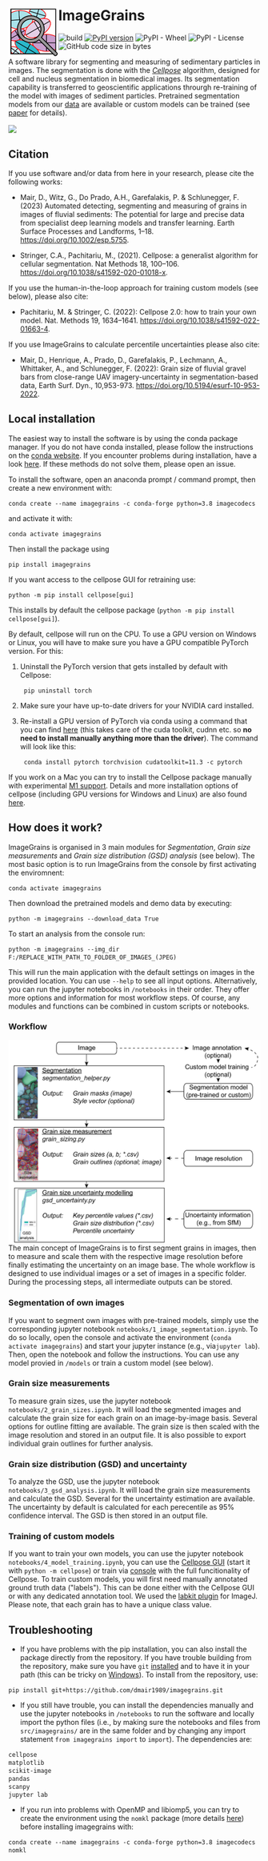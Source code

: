 # ImageGrains  <img src="https://github.com/dmair1989/ImageGrains/blob/main/illustrations/logo_2.png?raw=true" width="100" title="logo" alt="logo" align="left">
![build](https://github.com/dmair1989/imagegrains/actions/workflows/ci.yml/badge.svg)
[![PyPI version](https://badge.fury.io/py/imagegrains.svg)](https://badge.fury.io/py/imagegrains)
![PyPI - Wheel](https://img.shields.io/pypi/wheel/imagegrains)
![PyPI - License](https://img.shields.io/pypi/l/imagegrains?color=green)
![GitHub code size in bytes](https://img.shields.io/github/languages/code-size/dmair1989/imagegrains)


A software library for segmenting and measuring of sedimentary particles in images. The segmentation is done with the [*Cellpose*](https://github.com/mouseland/cellpose) algorithm, designed for cell and nucleus segmentation in biomedical images. Its segmentation capability is transferred to geoscientific applications throurgh re-training of the model with images of sediment particles. Pretrained segmentation models from our [data](https://doi.org/10.5281/zenodo.8005771) are available or custom models can be trained (see [paper](https://doi.org/10.1002/esp.5755) for details).

<img src="https://github.com/dmair1989/ImageGrains/blob/main/illustrations/example.png?raw=true" align="center">

## Citation  

If you use software and/or data from here in your research, please cite the following works:  

- Mair, D., Witz, G., Do Prado, A.H., Garefalakis, P. & Schlunegger, F. (2023) Automated detecting, segmenting and measuring of grains in images of fluvial sediments: The potential for large and precise data from specialist deep learning models and transfer learning. Earth Surface Processes and Landforms, 1–18. <https://doi.org/10.1002/esp.5755>.

- Stringer, C.A., Pachitariu, M., (2021). Cellpose: a generalist algorithm for cellular segmentation. Nat Methods 18, 100–106. <https://doi.org/10.1038/s41592-020-01018-x>.

If you use the human-in-the-loop approach for training custom models (see below), please also cite:  

- Pachitariu, M. & Stringer, C. (2022): Cellpose 2.0: how to train your own model. Nat. Methods 19, 1634–1641. <https://doi.org/10.1038/s41592-022-01663-4>.

If you use ImageGrains to calculate percentile uncertainties please also cite:

- Mair, D., Henrique, A., Prado, D., Garefalakis, P., Lechmann, A., Whittaker, A., and Schlunegger, F. (2022): Grain size of fluvial gravel bars from close-range UAV imagery-uncertainty in segmentation-based data, Earth Surf. Dyn., 10,953-973. <https://doi.org/10.5194/esurf-10-953-2022>.

## Local installation  

The easiest way to install the software is by using the conda package manager. If you do not have conda installed, please follow the instructions on the [conda website](https://docs.conda.io/en/latest/miniconda.html). If you encounter problems during installation, have a look [here](https://github.com/dmair1989/imagegrains/blob/main/Readme.md#troubleshooting). If these methods do not solve them, please open an issue.  

To install the software, open an anaconda prompt / command prompt, then create a new environment with:

```text
conda create --name imagegrains -c conda-forge python=3.8 imagecodecs 
```

and activate it with:

```text
conda activate imagegrains
```

Then install the package using

```text
pip install imagegrains
```

If you want access to the cellpose GUI for retraining use:

```text
python -m pip install cellpose[gui]
```

This installs by default the cellpose package (```python -m pip install cellpose[gui]```).  
  
By default, cellpose will run on the CPU. To use a GPU version on Windows or Linux, you will have to make sure you have a GPU compatible PyTorch version. For this:

1. Uninstall the PyTorch version that gets installed by default with Cellpose:

        pip uninstall torch

2. Make sure your have up-to-date drivers for your NVIDIA card installed.

3. Re-install a GPU version of PyTorch via conda using a command that you can find [here](https://pytorch.org/get-started/locally/) (this takes care of the cuda toolkit, cudnn etc. so **no need to install manually anything more than the driver**). The command will look like this:

        conda install pytorch torchvision cudatoolkit=11.3 -c pytorch

If you work on a Mac you can try to install the Cellpose package manually with experimental [M1 support](https://cellpose.readthedocs.io/en/latest/installation.html#m1-mac-installation).
Details and more installation options of cellpose (including GPU versions for Windows and Linux) are also found [here](https://github.com/mouseland/cellpose#installation).

## How does it work?

ImageGrains is organised in 3 main modules for *Segmentation*, *Grain size measurements* and *Grain size distribution (GSD) analysis* (see below). The most basic option is to run ImageGrains from the console by first activating the enviromnent:
```text
conda activate imagegrains
```
Then download the pretrained models and demo data by executing:

```text
python -m imagegrains --download_data True
```

To start an analysis from the console run:

```text
python -m imagegrains --img_dir F:/REPLACE_WITH_PATH_TO_FOLDER_OF_IMAGES_(JPEG)
```
This will run the main application with the default settings on images in the provided location. You can use ```--help``` to see all input options. Alternatively, you can run the jupyter notebooks in ```/notebooks``` in their order. They offer more options and information for most workflow steps. Of course, any modules and functions can be combined in custom scripts or notebooks.

### Workflow  

<img src="https://github.com/dmair1989/ImageGrains/blob/main/illustrations/workflow.png?raw=true" width="550" title="wf" alt="wf" align="center">  
The main concept of ImageGrains is to first segment grains in images, then to measure and scale them with the respective image resolution before finally estimating the uncertainty on an image base. The whole workflow is designed to use individual images or a set of images in a specific folder. During the processing steps, all intermediate outputs can be stored.

### Segmentation of own images

If you want to segment own images with pre-trained models, simply use the corresponding jupyter notebook ```notebooks/1_image_segmentation.ipynb```. To do so locally, open the console and activate the environment (```conda activate imagegrains```) and start your jupyter instance (e.g., via```jupyter lab```). Then, open the notebook and follow the instructions. You can use any model provied in ```/models``` or train a custom model (see below).

### Grain size measurements

To measure grain sizes, use the jupyter notebook ```notebooks/2_grain_sizes.ipynb```. It will load the segmented images and calculate the grain size for each grain on an image-by-image basis. Several options for outline fitting are available. The grain size is then scaled with the image resolution and stored in an output file. It is also possible to export individual grain outlines for further analysis.

### Grain size distribution (GSD) and uncertainty

To analyze the GSD, use the jupyter notebook ```notebooks/3_gsd_analysis.ipynb```. It will load the grain size measurements and calculate the GSD. Several for the uncertainty estimation are available. The uncertainty by default is calculated for each perecentile as 95% confidence interval. The GSD is then stored in an output file.

### Training of custom models

If you want to train your own models, you can use the jupyter notebook ```notebooks/4_model_training.ipynb```, you can use the [Cellpose GUI](https://www.cellpose.org/) (start it with ```python -m cellpose```) or train via [console](https://cellpose.readthedocs.io/en/latest/train.html) with the full funcitionality of Cellpose. To train custom models, you will first need manually annotated ground truth data ("labels"). This can be done either with the Cellpose GUI or with any dedicated annotation tool. We used the [labkit plugin](https://imagej.net/Labkit) for ImageJ. Please note, that each grain has to have a unique class value.


## Troubleshooting  
  
- If you have problems with the pip installation, you can also install the package directly from the repository. If you have trouble building from the repository, make sure you have ```git``` [installed](https://github.com/git-guides/install-git) and to have it in your path (this can be tricky on [Windows](https://stackoverflow.com/questions/26620312/installing-git-in-path-with-github-client-for-windows)). To install from the repository, use:

```text
pip install git+https://github.com/dmair1989/imagegrains.git
```  
   

- If you still have trouble, you can install the dependencies manually and use the jupyter notebooks in ```/notebooks``` to run the software and locally import the python files (i.e., by making sure the notebooks and files from ```src/imagegrains/``` are in the same folder and by changing any import statement ```from imagegrains import``` to ```import```). The dependencies are:

```text
cellpose
matplotlib
scikit-image
pandas
scanpy
jupyter lab
```

- If you run into problems with  OpenMP and libiomp5, you can try to create the environment using the ```nomkl``` package (more details [here](https://stackoverflow.com/questions/53014306/error-15-initializing-libiomp5-dylib-but-found-libiomp5-dylib-already-initial)) before installing imagegrains with:

```text
conda create --name imagegrains -c conda-forge python=3.8 imagecodecs nomkl 
```
